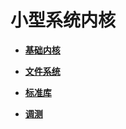 # 小型系统内核<a name="ZH-CN_TOPIC_0000001171191693"></a>

-   **[基础内核](kernel-lite-small-basic.md)**  

-   **[文件系统](kernel-lite-small-file.md)**  

-   **[标准库](kernel-lite-small-lib.md)**  

-   **[调测](kernel-lite-small-shell.md)**  


